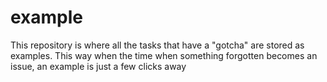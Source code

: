 example
=======
This repository is where all the tasks that have a "gotcha" are stored as examples. This way when the time
when something forgotten becomes an issue, an example is just a few clicks away
